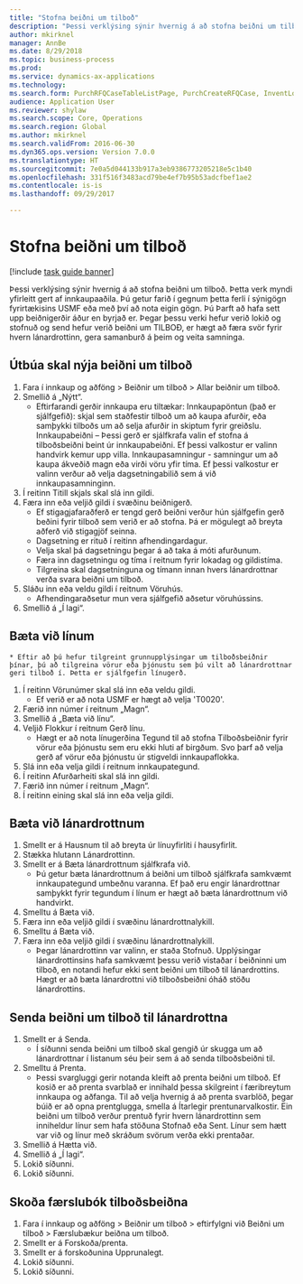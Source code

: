 ```yaml
--- 
title: "Stofna beiðni um tilboð"
description: "Þessi verklýsing sýnir hvernig á að stofna beiðni um tilboð."
author: mkirknel
manager: AnnBe
ms.date: 8/29/2018
ms.topic: business-process
ms.prod: 
ms.service: dynamics-ax-applications
ms.technology: 
ms.search.form: PurchRFQCaseTableListPage, PurchCreateRFQCase, InventLocationIdLookup, PurchRFQCaseTable, InventItemIdLookupSimple, EcoResCategorySingleLookup, UnitOfMeasureLookup, PurchRFQEditLines, PurchRFQEditLinesPrintOptions, VendRFQJournal, SrsReportViewerForm
audience: Application User
ms.reviewer: shylaw
ms.search.scope: Core, Operations
ms.search.region: Global
ms.author: mkirknel
ms.search.validFrom: 2016-06-30
ms.dyn365.ops.version: Version 7.0.0
ms.translationtype: HT
ms.sourcegitcommit: 7e0a5d044133b917a3eb9386773205218e5c1b40
ms.openlocfilehash: 331f516f3483acd79be4ef7b95b53adcfbef1ae2
ms.contentlocale: is-is
ms.lasthandoff: 09/29/2017

---
```

# <a name="create-a-request-for-quotation"></a>Stofna beiðni um tilboð

[!include [task guide banner](../../includes/task-guide-banner.md)]

Þessi verklýsing sýnir hvernig á að stofna beiðni um tilboð. Þetta verk myndi yfirleitt gert af innkaupaaðila. Þú getur farið í gegnum þetta ferli í sýnigögn fyrirtækisins USMF eða með því að nota eigin gögn. Þú Þarft að hafa sett upp beiðnigerðir áður en byrjað er. Þegar þessu verki hefur verið lokið og stofnuð og send hefur verið beiðni um TILBOÐ, er hægt að færa svör fyrir hvern lánardrottinn, gera samanburð á þeim og veita samninga.


## <a name="prepare-a-new-rfq"></a>Útbúa skal nýja beiðni um tilboð
1. Fara í innkaup og aðföng  > Beiðnir um tilboð  > Allar beiðnir um tilboð.
2. Smellið á „Nýtt“.
    * Eftirfarandi gerðir innkaupa eru tiltækar: Innkaupapöntun (það er sjálfgefið): skjal sem staðfestir tilboð um að kaupa afurðir, eða samþykki tilboðs um að selja afurðir in skiptum fyrir greiðslu. Innkaupabeiðni – Þessi gerð er sjálfkrafa valin ef stofna á tilboðsbeiðni beint úr innkaupabeiðni. Ef þessi valkostur er valinn handvirk kemur upp villa. Innkaupasamningur - samningur um að kaupa ákveðið magn eða virði vöru yfir tíma. Ef þessi valkostur er valinn verður að velja dagsetningabilið sem á við innkaupasamninginn.  
3. Í reitinn Titill skjals skal slá inn gildi.
4. Færa inn eða veljið gildi í svæðinu beiðnigerð.
    * Ef stigagjafaraðferð er tengd gerð beiðni verður hún sjálfgefin gerð beðini fyrir tilboð sem verið er að stofna. Þá er mögulegt að breyta aðferð við stigagjöf seinna.  
    * Dagsetning er rituð í reitinn afhendingardagur.  
    * Velja skal þá dagsetningu þegar á að taka á móti afurðunum.  
    * Færa inn dagsetningu og tíma í reitnum fyrir lokadag og gildistíma.  
    * Tilgreina skal dagsetninguna og tímann innan hvers lánardrottnar verða svara beiðni um tilboð.  
5. Sláðu inn eða veldu gildi í reitnum Vöruhús.
    * Afhendingaraðsetur mun vera sjálfgefið aðsetur vöruhússins.  
6. Smellið á „Í lagi“.

## <a name="add-lines"></a>Bæta við línum
    * Eftir að þú hefur tilgreint grunnupplýsingar um tilboðsbeiðnir þínar, þú að tilgreina vörur eða þjónustu sem þú vilt að lánardrottnar geri tilboð í. Þetta er sjálfgefin línugerð.   
1. Í reitinn Vörunúmer skal slá inn eða veldu gildi.
    * Ef verið er að nota USMF er hægt að velja 'T0020'.  
2. Færið inn númer í reitnum „Magn“.
3. Smellið á „Bæta við línu“.
4. Veljið Flokkur í reitnum Gerð línu.
    * Hægt er að nota línugerðina Tegund til að stofna Tilboðsbeiðnir fyrir vörur eða þjónustu sem eru ekki hluti af birgðum. Svo þarf að velja gerð af vörur eða þjónustu úr stigveldi innkaupaflokka.  
5. Slá inn eða velja gildi í reitnum innkaupategund.
6. Í reitinn Afurðarheiti skal slá inn gildi.
7. Færið inn númer í reitnum „Magn“.
8. Í reitinn eining skal slá inn eða velja gildi.

## <a name="add-vendors"></a>Bæta við lánardrottnum
1. Smellt er á Hausnum til að breyta úr línuyfirliti í hausyfirlit. 
2. Stækka hlutann Lánardrottinn.
3. Smellt er á Bæta lánardrottnum sjálfkrafa við.
    * Þú getur bæta lánardrottnum á beiðni um tilboð sjálfkrafa samkvæmt innkaupategund umbeðnu varanna. Ef það eru engir lánardrottnar samþykkt fyrir tegundum í línum er hægt að bæta lánardrottnum við handvirkt.  
4. Smelltu á Bæta við.
5. Færa inn eða veljið gildi í svæðinu lánardrottnalykill.
6. Smelltu á Bæta við.
7. Færa inn eða veljið gildi í svæðinu lánardrottnalykill.
    * Þegar lánardrottinn var valinn, er staða Stofnuð. Upplýsingar lánardrottinsins hafa samkvæmt þessu verið vistaðar í beiðninni um tilboð, en notandi hefur ekki sent beiðni um tilboð til lánardrottins. Hægt er að bæta lánardrottni við tilboðsbeiðni óháð stöðu lánardrottins.  

## <a name="send-the-rfq-to-vendors"></a>Senda beiðni um tilboð til lánardrottna
1. Smellt er á Senda.
    * Í síðunni senda beiðni um tilboð skal gengið úr skugga um að lánardrottnar í listanum séu þeir sem á að senda tilboðsbeiðni til.  
2. Smelltu á Prenta.
    * Þessi svargluggi gerir notanda kleift að prenta beiðni um tilboð. Ef kosið er að prenta svarblað er innihald þessa skilgreint í færibreytum innkaupa og aðfanga. Til að velja hvernig á að prenta svarblöð, þegar búið er að opna prentglugga, smella á Ítarlegir prentunarvalkostir. Ein beiðni um tilboð verður prentuð fyrir hvern lánardrottinn sem inniheldur línur sem hafa stöðuna Stofnað eða Sent. Línur sem hætt var við og línur með skráðum svörum verða ekki prentaðar.   
3. Smellið á Hætta við.
4. Smellið á „Í lagi“.
5. Lokið síðunni.
6. Lokið síðunni.

## <a name="view-the-rfq-journal"></a>Skoða færslubók tilboðsbeiðna
1. Fara í innkaup og aðföng > Beiðnir um tilboð > eftirfylgni við Beiðni um tilboð > Færslubækur beiðna um tilboð.
2. Smellt er á Forskoða/prenta.
3. Smellt er á forskoðunina Upprunalegt.
4. Lokið síðunni.
5. Lokið síðunni.


